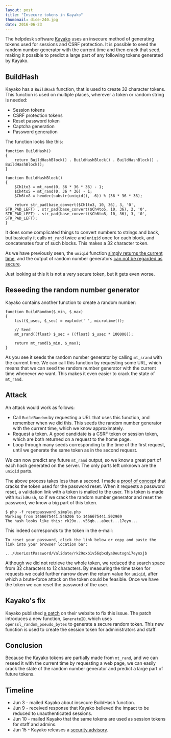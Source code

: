 ```yaml
---
layout: post
title: "Insecure tokens in Kayako"
thumbnail: dice-240.jpg
date: 2016-06-23
---
```


The helpdesk software [Kayako](http://www.kayako.com/) uses an insecure method of generating tokens used for sessions and CSRF protection. It is possible to seed the random number generator with the current time and then crack that seed, making it possible to predict a large part of any following tokens generated by Kayako.

## BuildHash

Kayako has a `BuildHash` function, that is used to create 32 character tokens. This function is used on multiple places, wherever a token or random string is needed:

* Session tokens
* CSRF protection tokens
* Reset password token
* Captcha generation
* Password generation

The function looks like this: 

    function BuildHash()
    {
        return BuildHashBlock() . BuildHashBlock() . BuildHashBlock() . BuildHashBlock();
    }

    function BuildHashBlock()
    {
        $Ch1to3 = mt_rand(0, 36 * 36 * 36) - 1;
        $Ch4to5 = mt_rand(0, 36 * 36) - 1;
        $Ch6to8 = hexdec(substr(uniqid(), -6)) % (36 * 36 * 36);

        return str_pad(base_convert($Ch1to3, 10, 36), 3, '0', STR_PAD_LEFT) . str_pad(base_convert($Ch4to5, 10, 36), 2, '0', STR_PAD_LEFT) . str_pad(base_convert($Ch6to8, 10, 36), 3, '0', STR_PAD_LEFT);
    }

It does some complicated things to convert numbers to strings and back, but basically it calls `mt_rand` twice and `uniqid` once for each block, and concatenates four of such blocks. This makes a 32 character token.

As we have previously seen, the `uniqid` function [simply returns the current time](/2016/06/09/how-phps-uniqid-works/), and the output of random number generators [can not be regarded as secure](/2016/02/11/cracking-php-rand/).

Just looking at this it is not a very secure token, but it gets even worse.

## Reseeding the random number generator

Kayako contains another function to create a random number:

    function BuildRandom($_min, $_max)
    {
        list($_usec, $_sec) = explode(' ', microtime());

        // Seed
        mt_srand((float) $_sec + ((float) $_usec * 100000));

        return mt_rand($_min, $_max);
    }

As you see it seeds the random number generator by calling `mt_srand` with the current time. We can call this function by requesting some URL, which means that we can seed the random number generator with the current time whenever we want. This makes it even easier to crack the state of `mt_rand`.

## Attack

An attack would work as follows:

* Call `BuildRandom` by requesting a URL that uses this function, and remember when we did this. This seeds the random number generator with the current time, which we know approximately.
* Request a token. A good candidate is a CSRF token or session token, which are both returned on a request to the home page.
* Loop through many seeds corresponding to the time of the first request, until we generate the same token as in the second request.

We can now predict any future `mt_rand` output, so we know a great part of each hash generated on the server. The only parts left unknown are the `uniqid` parts.

The above process takes less than a second. I made a [proof of concept](https://github.com/Sjord/crack-kayako-token/blob/master/resetpassword_simple.php) that cracks the token used for the password reset. When it requests a password reset, a validation link with a token is mailed to the user. This token is made with `BuildHash`, so if we crack the random number generator and reset the password, we know a big part of this token.

    $ php -f resetpassword_simple.php 
    Working from 1466675441.546206 to 1466675441.502969
    The hash looks like this: rk29o...v56qb...a0eut...17eyn...

This indeed corresponds to the token in the e-mail:

    To reset your password, click the link below or copy and paste the link into your browser location bar:

    .../UserLostPassword/Validate/rk29oxb1v56qbxdya0eutxgn17eynxjb

Although we did not retrieve the whole token, we reduced the search space from 32 characters to 12 characters. By measuring the time taken for requests we could further narrow down the return value for `uniqid`, after which a brute-force attack on the token could be feasible. Once we have the token we can reset the password of the user.

## Kayako's fix

Kayako published [a patch](https://kayako.atlassian.net/wiki/display/DOCS/Security+advisory+2016-06-15) on their website to fix this issue. The patch introduces a new function, `GenerateID`, which uses `openssl_random_pseudo_bytes` to generate a secure random token. This new function is used to create the session token for administrators and staff.

## Conclusion

Because the Kayako tokens are partially made from `mt_rand`, and we can reseed it with the current time by requesting a web page, we can easily crack the state of the random number generator and predict a large part of future tokens.

## Timeline

* Jun 3 - mailed Kayako about insecure BuildHash function.
* Jun 9 - received response that Kayako believed the impact to be reduced to unauthenticated sessions.
* Jun 10 - mailed Kayako that the same tokens are used as session tokens for staff and admins.
* Jun 15 - Kayako releases a [security advisory](https://kayako.atlassian.net/wiki/display/DOCS/Security+advisory+2016-06-15).

